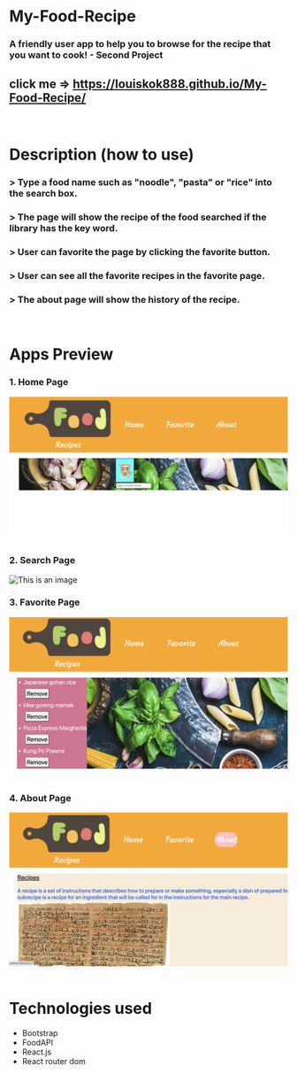# My-Food-Recipe
### A friendly user app to help you to browse for the recipe that you want to cook! - Second Project
## click me => https://louiskok888.github.io/My-Food-Recipe/
&nbsp;
# Description (how to use)
### > Type a food name such as "noodle", "pasta" or "rice" into the search box.
### > The page will show the recipe of the food searched if the library has the key word.
### > User can favorite the page by clicking the favorite button.
### > User can see all the favorite recipes in the favorite page.
### > The about page will show the history of the recipe.
&nbsp;
# Apps Preview
### 1. Home Page
![This is an image](Apps_review/img1)
&nbsp;
### 2. Search Page
![This is an image](Apps_review/img2)
&nbsp;
### 3. Favorite Page
![This is an image](Apps_review/img3)
&nbsp;
### 4. About Page
![This is an image](Apps_review/img4)
&nbsp;
# Technologies used
- Bootstrap
- FoodAPI
- React.js
- React router dom

